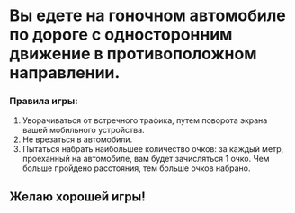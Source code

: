 # Вы едете на гоночном автомобиле по дороге с односторонним движение в противоположном направлении.
### Правила игры:
1. Уворачиваться от встречного трафика, путем поворота экрана вашей мобильного устройства.
2. Не врезаться в автомобили.
3. Пытаться набрать наибольшее количество очков: за каждый метр, проеханный на автомобиле, вам будет зачисляться 1 очко. Чем больше пройдено расстояния, тем больше очков набрано.



## Желаю хорошей игры!
